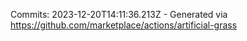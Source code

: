 Commits: 2023-12-20T14:11:36.213Z - Generated via https://github.com/marketplace/actions/artificial-grass
<br>

